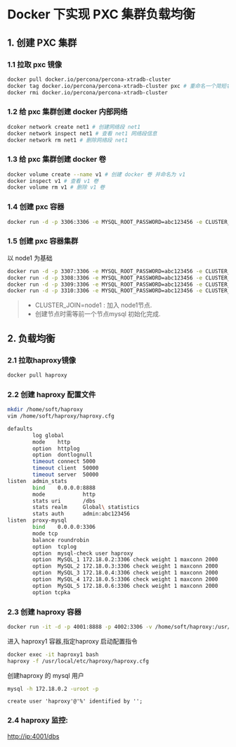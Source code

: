 # Docker 下实现 PXC 集群负载均衡

## 1. 创建 PXC 集群

### 1.1 拉取 pxc 镜像 

```bash
docker pull docker.io/percona/percona-xtradb-cluster
docker tag docker.io/percona/percona-xtradb-cluster pxc # 重命名一个简短名字
docker rmi docker.io/percona/percona-xtradb-cluster
```

### 1.2 给 pxc 集群创建 docker 内部网络

```bash
dcoker network create net1 # 创建网络段 net1
docker network inspect net1 # 查看 net1 网络段信息
docker network rm net1 # 删除网络段 net1
```

### 1.3 给 pxc 集群创建 docker 卷 

```bash
docker volume create --name v1 # 创建 docker 卷 并命名为 v1
docker inspect v1 # 查看 v1 卷
docker volume rm v1 # 删除 v1 卷
```

### 1.4 创建 pxc 容器

```bash
docker run -d -p 3306:3306 -e MYSQL_ROOT_PASSWORD=abc123456 -e CLUSTER_NAME=PXC -e XTRABACKUP_PASSWORD=abc123456 -v v1:/var/lib/mysql --privileged --name=node1 --net=net1 --ip 172.18.0.2 pxc
```

### 1.5 创建 pxc 容器集群

以 node1 为基础

```bash
docker run -d -p 3307:3306 -e MYSQL_ROOT_PASSWORD=abc123456 -e CLUSTER_NAME=PXC -e XTRABACKUP_PASSWORD=abc123456 -e CLUSTER_JOIN=node1 -v v2:/var/lib/mysql --privileged --name=node2 --net=net1 --ip 172.18.0.3 pxc
docker run -d -p 3308:3306 -e MYSQL_ROOT_PASSWORD=abc123456 -e CLUSTER_NAME=PXC -e XTRABACKUP_PASSWORD=abc123456 -e CLUSTER_JOIN=node1 -v v3:/var/lib/mysql --privileged --name=node3 --net=net1 --ip 172.18.0.4 pxc
docker run -d -p 3309:3306 -e MYSQL_ROOT_PASSWORD=abc123456 -e CLUSTER_NAME=PXC -e XTRABACKUP_PASSWORD=abc123456 -e CLUSTER_JOIN=node1 -v v4:/var/lib/mysql --privileged --name=node4 --net=net1 --ip 172.18.0.5 pxc
docker run -d -p 3310:3306 -e MYSQL_ROOT_PASSWORD=abc123456 -e CLUSTER_NAME=PXC -e XTRABACKUP_PASSWORD=abc123456 -e CLUSTER_JOIN=node1 -v v5:/var/lib/mysql --privileged --name=node5 --net=net1 --ip 172.18.0.6 pxc
```

> - CLUSTER_JOIN=node1 : 加入 node1节点.
> - 创建节点时需等前一个节点mysql 初始化完成.


## 2. 负载均衡

### 2.1 拉取haproxy镜像

```bash
docker pull haproxy
```

### 2.2 创建 haproxy 配置文件

```bash
mkdir /home/soft/haproxy
vim /home/soft/haproxy/haproxy.cfg

defaults
        log global
        mode    http
        option  httplog
        option  dontlognull
        timeout connect 5000
        timeout client  50000
        timeout server  50000
listen  admin_stats
        bind    0.0.0.0:8888
        mode            http
        stats uri       /dbs
        stats realm     Global\ statistics
        stats auth      admin:abc123456
listen  proxy-mysql
        bind    0.0.0.0:3306
        mode tcp
        balance roundrobin
        option  tcplog
        option  mysql-check user haproxy
        option  MySQL_1 172.18.0.2:3306 check weight 1 maxconn 2000
        option  MySQL_2 172.18.0.3:3306 check weight 1 maxconn 2000
        option  MySQL_3 172.18.0.4:3306 check weight 1 maxconn 2000
        option  MySQL_4 172.18.0.5:3306 check weight 1 maxconn 2000
        option  MySQL_5 172.18.0.6:3306 check weight 1 maxconn 2000
        option tcpka
```

### 2.3 创建 haproxy 容器

```bash
docker run -it -d -p 4001:8888 -p 4002:3306 -v /home/soft/haproxy:/usr/local/etc/haproxy --name haproxy1 --privileged --net=net1 --ip 172.18.0.7 haproxy
```

进入 haproxy1 容器,指定haproxy 启动配置指令

```bash
docker exec -it haproxy1 bash
haproxy -f /usr/local/etc/haproxy/haproxy.cfg
```

创建haproxy 的 mysql 用户

```bash
mysql -h 172.18.0.2 -uroot -p
```

```mysql
create user 'haproxy'@'%' identified by '';
```

### 2.4 haproxy 监控:

[http://ip:4001/dbs](https://ip:4001/dbs)
